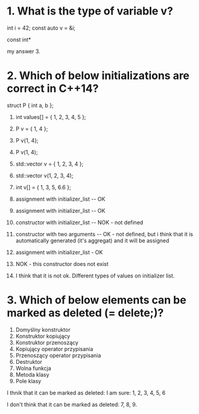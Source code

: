 # 1. What is the type of variable v?
int i = 42;
const auto v = &i;

const int*

my answer 3.

# 2. Which of below initializations are correct in C++14?

struct P { int a, b };

1.    int values[] = { 1, 2, 3, 4, 5 };
2.    P v = { 1, 4 };
3.    P v{1, 4};
4.    P v(1, 4);
5.    std::vector<int> v = { 1, 2, 3, 4 };
6.    std::vector<int> v(1, 2, 3, 4);
7.    int v[] = { 1, 3, 5, 6.6 };

1. assignment with initializer_list -- OK
2. assignment with initializer_list -- OK
3. constructor with initializer_list -- NOK - not defined
4. constructor with two arguments -- OK - not defined, but i think that it is automatically generated (it's aggregat) and it will be assigned
5. assignment with initializer_list - OK
6. NOK - this constructor does not exist
7. I think that it is not ok. Different types of values on initializer list.

# 3. Which of below elements can be marked as deleted (= delete;)?

1.    Domyślny konstruktor
2.    Konstruktor kopiujący
3.    Konstruktor przenoszący
4.    Kopiujący operator przypisania
5.    Przenoszący operator przypisania
6.    Destruktor
7.    Wolna funkcja
8.    Metoda klasy
9.    Pole klasy

I thnik that it can be marked as deleted:
   I am sure: 1, 2, 3, 4, 5, 6

I don't think that it can be marked as deleted:
   7, 8, 9.

